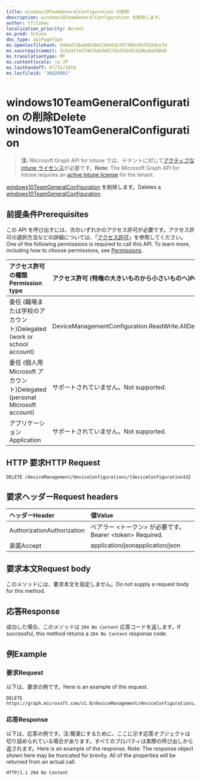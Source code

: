 ```yaml
---
title: windows10TeamGeneralConfiguration の削除
description: windows10TeamGeneralConfiguration を削除します。
author: tfitzmac
localization_priority: Normal
ms.prod: Intune
doc_type: apiPageType
ms.openlocfilehash: 948ed7d6a09b16e53b443b70f398c6bf932dce7d
ms.sourcegitcommit: 2c62457e57467b8d50f21b255b553106a9a5d8d6
ms.translationtype: MT
ms.contentlocale: ja-JP
ms.lasthandoff: 07/31/2019
ms.locfileid: "36020081"
---
```

# <a name="delete-windows10teamgeneralconfiguration"></a><span data-ttu-id="79309-103">windows10TeamGeneralConfiguration の削除</span><span class="sxs-lookup"><span data-stu-id="79309-103">Delete windows10TeamGeneralConfiguration</span></span>

> <span data-ttu-id="79309-104">**注:** Microsoft Graph API for Intune では、テナントに対して[アクティブな intune ライセンス](https://go.microsoft.com/fwlink/?linkid=839381)が必要です。</span><span class="sxs-lookup"><span data-stu-id="79309-104">**Note:** The Microsoft Graph API for Intune requires an [active Intune license](https://go.microsoft.com/fwlink/?linkid=839381) for the tenant.</span></span>

<span data-ttu-id="79309-105">[windows10TeamGeneralConfiguration](../resources/intune-deviceconfig-windows10teamgeneralconfiguration.md) を削除します。</span><span class="sxs-lookup"><span data-stu-id="79309-105">Deletes a [windows10TeamGeneralConfiguration](../resources/intune-deviceconfig-windows10teamgeneralconfiguration.md).</span></span>

## <a name="prerequisites"></a><span data-ttu-id="79309-106">前提条件</span><span class="sxs-lookup"><span data-stu-id="79309-106">Prerequisites</span></span>
<span data-ttu-id="79309-p101">この API を呼び出すには、次のいずれかのアクセス許可が必要です。アクセス許可の選択方法などの詳細については、「[アクセス許可](/graph/permissions-reference)」を参照してください。</span><span class="sxs-lookup"><span data-stu-id="79309-p101">One of the following permissions is required to call this API. To learn more, including how to choose permissions, see [Permissions](/graph/permissions-reference).</span></span>

|<span data-ttu-id="79309-109">アクセス許可の種類</span><span class="sxs-lookup"><span data-stu-id="79309-109">Permission type</span></span>|<span data-ttu-id="79309-110">アクセス許可 (特権の大きいものから小さいものへ)</span><span class="sxs-lookup"><span data-stu-id="79309-110">Permissions (from most to least privileged)</span></span>|
|:---|:---|
|<span data-ttu-id="79309-111">委任 (職場または学校のアカウント)</span><span class="sxs-lookup"><span data-stu-id="79309-111">Delegated (work or school account)</span></span>|<span data-ttu-id="79309-112">DeviceManagementConfiguration.ReadWrite.All</span><span class="sxs-lookup"><span data-stu-id="79309-112">DeviceManagementConfiguration.ReadWrite.All</span></span>|
|<span data-ttu-id="79309-113">委任 (個人用 Microsoft アカウント)</span><span class="sxs-lookup"><span data-stu-id="79309-113">Delegated (personal Microsoft account)</span></span>|<span data-ttu-id="79309-114">サポートされていません。</span><span class="sxs-lookup"><span data-stu-id="79309-114">Not supported.</span></span>|
|<span data-ttu-id="79309-115">アプリケーション</span><span class="sxs-lookup"><span data-stu-id="79309-115">Application</span></span>|<span data-ttu-id="79309-116">サポートされていません。</span><span class="sxs-lookup"><span data-stu-id="79309-116">Not supported.</span></span>|

## <a name="http-request"></a><span data-ttu-id="79309-117">HTTP 要求</span><span class="sxs-lookup"><span data-stu-id="79309-117">HTTP Request</span></span>
<!-- {
  "blockType": "ignored"
}
-->
``` http
DELETE /deviceManagement/deviceConfigurations/{deviceConfigurationId}
```

## <a name="request-headers"></a><span data-ttu-id="79309-118">要求ヘッダー</span><span class="sxs-lookup"><span data-stu-id="79309-118">Request headers</span></span>
|<span data-ttu-id="79309-119">ヘッダー</span><span class="sxs-lookup"><span data-stu-id="79309-119">Header</span></span>|<span data-ttu-id="79309-120">値</span><span class="sxs-lookup"><span data-stu-id="79309-120">Value</span></span>|
|:---|:---|
|<span data-ttu-id="79309-121">Authorization</span><span class="sxs-lookup"><span data-stu-id="79309-121">Authorization</span></span>|<span data-ttu-id="79309-122">ベアラー &lt;トークン&gt; が必要です。</span><span class="sxs-lookup"><span data-stu-id="79309-122">Bearer &lt;token&gt; Required.</span></span>|
|<span data-ttu-id="79309-123">承諾</span><span class="sxs-lookup"><span data-stu-id="79309-123">Accept</span></span>|<span data-ttu-id="79309-124">application/json</span><span class="sxs-lookup"><span data-stu-id="79309-124">application/json</span></span>|

## <a name="request-body"></a><span data-ttu-id="79309-125">要求本文</span><span class="sxs-lookup"><span data-stu-id="79309-125">Request body</span></span>
<span data-ttu-id="79309-126">このメソッドには、要求本文を指定しません。</span><span class="sxs-lookup"><span data-stu-id="79309-126">Do not supply a request body for this method.</span></span>

## <a name="response"></a><span data-ttu-id="79309-127">応答</span><span class="sxs-lookup"><span data-stu-id="79309-127">Response</span></span>
<span data-ttu-id="79309-128">成功した場合、このメソッドは `204 No Content` 応答コードを返します。</span><span class="sxs-lookup"><span data-stu-id="79309-128">If successful, this method returns a `204 No Content` response code.</span></span>

## <a name="example"></a><span data-ttu-id="79309-129">例</span><span class="sxs-lookup"><span data-stu-id="79309-129">Example</span></span>

### <a name="request"></a><span data-ttu-id="79309-130">要求</span><span class="sxs-lookup"><span data-stu-id="79309-130">Request</span></span>
<span data-ttu-id="79309-131">以下は、要求の例です。</span><span class="sxs-lookup"><span data-stu-id="79309-131">Here is an example of the request.</span></span>
``` http
DELETE https://graph.microsoft.com/v1.0/deviceManagement/deviceConfigurations/{deviceConfigurationId}
```

### <a name="response"></a><span data-ttu-id="79309-132">応答</span><span class="sxs-lookup"><span data-stu-id="79309-132">Response</span></span>
<span data-ttu-id="79309-p102">以下は、応答の例です。注:簡潔にするために、ここに示す応答オブジェクトは切り詰められている場合があります。すべてのプロパティは実際の呼び出しから返されます。</span><span class="sxs-lookup"><span data-stu-id="79309-p102">Here is an example of the response. Note: The response object shown here may be truncated for brevity. All of the properties will be returned from an actual call.</span></span>
``` http
HTTP/1.1 204 No Content
```



